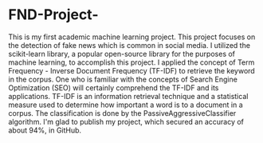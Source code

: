 # FND-Project-
This is my first academic machine learning project. This project focuses on the detection of fake news which is common in social media. I utilized the scikit-learn library, a popular open-source library for the purposes of machine learning, to accomplish this project. I applied the concept of Term Frequency - Inverse Document Frequency (TF-IDF) to retrieve the keyword in the corpus. One who is familiar with the concepts of Search Engine Optimization (SEO) will certainly comprehend the TF-IDF and its applications. TF-IDF is an information retrieval technique and a statistical measure used to determine how important a word is to a document in a corpus. The classification is done by the PassiveAggressiveClassifier algorithm. I'm glad to publish my project, which secured an accuracy of about 94%, in GitHub. 
